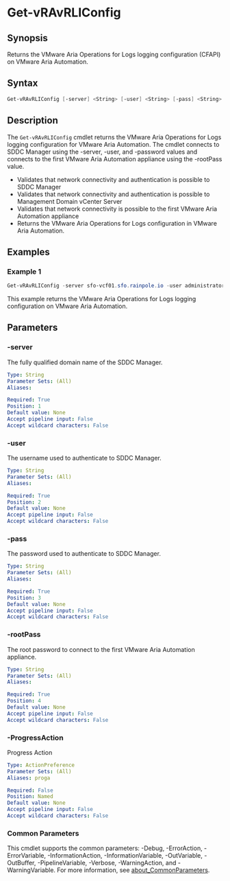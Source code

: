 # Get-vRAvRLIConfig

## Synopsis

Returns the VMware Aria Operations for Logs logging configuration (CFAPI) on VMware Aria Automation.

## Syntax

```powershell
Get-vRAvRLIConfig [-server] <String> [-user] <String> [-pass] <String> [-rootPass] <String> [-ProgressAction <ActionPreference>] [<CommonParameters>]
```

## Description

The `Get-vRAvRLIConfig` cmdlet returns the VMware Aria Operations for Logs logging configuration for VMware Aria
Automation.
The cmdlet connects to SDDC Manager using the -server, -user, and -password values and connects to
the first VMware Aria Automation appliance using the -rootPass value.

- Validates that network connectivity and authentication is possible to SDDC Manager
- Validates that network connectivity and authentication is possible to Management Domain vCenter Server
- Validates that network connectivity is possible to the first VMware Aria Automation appliance
- Returns the VMware Aria Operations for Logs configuration in VMware Aria Automation.

## Examples

### Example 1

```powershell
Get-vRAvRLIConfig -server sfo-vcf01.sfo.rainpole.io -user administrator@vsphere.local -pass VMw@re1! -rootPass VMw@re1!
```

This example returns the VMware Aria Operations for Logs logging configuration on VMware Aria Automation.

## Parameters

### -server

The fully qualified domain name of the SDDC Manager.

```yaml
Type: String
Parameter Sets: (All)
Aliases:

Required: True
Position: 1
Default value: None
Accept pipeline input: False
Accept wildcard characters: False
```

### -user

The username used to authenticate to SDDC Manager.

```yaml
Type: String
Parameter Sets: (All)
Aliases:

Required: True
Position: 2
Default value: None
Accept pipeline input: False
Accept wildcard characters: False
```

### -pass

The password used to authenticate to SDDC Manager.

```yaml
Type: String
Parameter Sets: (All)
Aliases:

Required: True
Position: 3
Default value: None
Accept pipeline input: False
Accept wildcard characters: False
```

### -rootPass

The root password to connect to the first VMware Aria Automation appliance.

```yaml
Type: String
Parameter Sets: (All)
Aliases:

Required: True
Position: 4
Default value: None
Accept pipeline input: False
Accept wildcard characters: False
```

### -ProgressAction

Progress Action

```yaml
Type: ActionPreference
Parameter Sets: (All)
Aliases: proga

Required: False
Position: Named
Default value: None
Accept pipeline input: False
Accept wildcard characters: False
```

### Common Parameters

This cmdlet supports the common parameters: -Debug, -ErrorAction, -ErrorVariable, -InformationAction, -InformationVariable, -OutVariable, -OutBuffer, -PipelineVariable, -Verbose, -WarningAction, and -WarningVariable. For more information, see [about_CommonParameters](http://go.microsoft.com/fwlink/?LinkID=113216).
